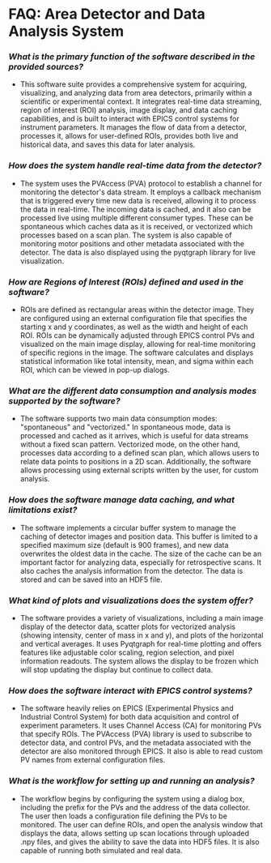 # **FAQ: Area Detector and Data Analysis System**

### _What is the primary function of the software described in the provided sources?_
- This software suite provides a comprehensive system for acquiring, visualizing, and analyzing data from area detectors, primarily within a scientific or experimental context. It integrates real-time data streaming, region of interest (ROI) analysis, image display, and data caching capabilities, and is built to interact with EPICS control systems for instrument parameters. It manages the flow of data from a detector, processes it, allows for user-defined ROIs, provides both live and historical data, and saves this data for later analysis.

### _How does the system handle real-time data from the detector?_
- The system uses the PVAccess (PVA) protocol to establish a channel for monitoring the detector's data stream. It employs a callback mechanism that is triggered every time new data is received, allowing it to process the data in real-time. The incoming data is cached, and it also can be processed live using multiple different consumer types. These can be spontaneous which caches data as it is received, or vectorized which processes based on a scan plan. The system is also capable of monitoring motor positions and other metadata associated with the detector. The data is also displayed using the pyqtgraph library for live visualization.

### _How are Regions of Interest (ROIs) defined and used in the software?_
- ROIs are defined as rectangular areas within the detector image. They are configured using an external configuration file that specifies the starting x and y coordinates, as well as the width and height of each ROI. ROIs can be dynamically adjusted through EPICS control PVs and visualized on the main image display, allowing for real-time monitoring of specific regions in the image. The software calculates and displays statistical information like total intensity, mean, and sigma within each ROI, which can be viewed in pop-up dialogs.

### _What are the different data consumption and analysis modes supported by the software?_
- The software supports two main data consumption modes: "spontaneous" and "vectorized." In spontaneous mode, data is processed and cached as it arrives, which is useful for data streams without a fixed scan pattern. Vectorized mode, on the other hand, processes data according to a defined scan plan, which allows users to relate data points to positions in a 2D scan. Additionally, the software allows processing using external scripts written by the user, for custom analysis.

### _How does the software manage data caching, and what limitations exist?_
- The software implements a circular buffer system to manage the caching of detector images and position data. This buffer is limited to a specified maximum size (default is 900 frames), and new data overwrites the oldest data in the cache. The size of the cache can be an important factor for analyzing data, especially for retrospective scans. It also caches the analysis information from the detector. The data is stored and can be saved into an HDF5 file.

### _What kind of plots and visualizations does the system offer?_
- The software provides a variety of visualizations, including a main image display of the detector data, scatter plots for vectorized analysis (showing intensity, center of mass in x and y), and plots of the horizontal and vertical averages. It uses Pyqtgraph for real-time plotting and offers features like adjustable color scaling, region selection, and pixel information readouts. The system allows the display to be frozen which will stop updating the display but continue to collect data.

### _How does the software interact with EPICS control systems?_
- The software heavily relies on EPICS (Experimental Physics and Industrial Control System) for both data acquisition and control of experiment parameters. It uses Channel Access (CA) for monitoring PVs that specify ROIs. The PVAccess (PVA) library is used to subscribe to detector data, and control PVs, and the metadata associated with the detector are also monitored through EPICS. It also is able to read custom PV names from external configuration files.

### _What is the workflow for setting up and running an analysis?_
- The workflow begins by configuring the system using a dialog box, including the prefix for the PVs and the address of the data collector. The user then loads a configuration file defining the PVs to be monitored. The user can define ROIs, and open the analysis window that displays the data, allows setting up scan locations through uploaded .npy files, and gives the ability to save the data into HDF5 files. It is also capable of running both simulated and real data.